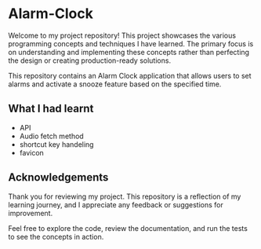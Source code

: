 # Alarm-Clock

Welcome to my project repository! This project showcases the various programming concepts and techniques I have learned. The primary focus is on understanding and implementing these concepts rather than perfecting the design or creating production-ready solutions.

This repository contains an Alarm Clock application that allows users to set alarms and activate a snooze feature based on the specified time.

## What I had learnt

- API
- Audio fetch method
- shortcut key handeling
- favicon

## Acknowledgements

Thank you for reviewing my project. This repository is a reflection of my learning journey, and I appreciate any feedback or suggestions for improvement.

Feel free to explore the code, review the documentation, and run the tests to see the concepts in action.

